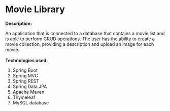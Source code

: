 # Movie Library
<b>Description:</b>

An application that is connected to a database that contains a movie list and is able to perform
CRUD operations. The user has the ability to create a movie collection, providing a description and
upload an image for each movie.
<br><br>
<b>Technologies used:</b>
<br>
<ol>
	<li>Spring Boot</li>
	<li>Spring MVC</li>
	<li>Spring REST</li>
	<li>Spring Data JPA</li>
	<li>Apache Maven</li>
	<li>Thymeleaf</li>
	<li>MySQL database</li>
</ol>